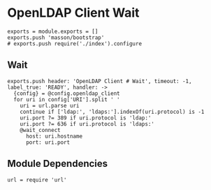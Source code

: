 
# OpenLDAP Client Wait

    exports = module.exports = []
    exports.push 'masson/bootstrap'
    # exports.push require('./index').configure

## Wait

    exports.push header: 'OpenLDAP Client # Wait', timeout: -1, label_true: 'READY', handler: ->
      {config} = @config.openldap_client
      for uri in config['URI'].split ' '
        uri = url.parse uri
        continue if ['ldap:', 'ldaps:'].indexOf(uri.protocol) is -1
        uri.port ?= 389 if uri.protocol is 'ldap:'
        uri.port ?= 636 if uri.protocol is 'ldaps:'
        @wait_connect
          host: uri.hostname
          port: uri.port

## Module Dependencies

    url = require 'url'
